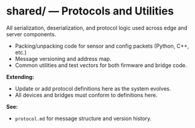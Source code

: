 # shared/ — Protocols and Utilities

All serialization, deserialization, and protocol logic used across edge and server components.

- Packing/unpacking code for sensor and config packets (Python, C++, etc.)
- Message versioning and address map.
- Common utilities and test vectors for both firmware and bridge code.

**Extending:**  
- Update or add protocol definitions here as the system evolves.
- All devices and bridges must conform to definitions here.

**See:**  
- `protocol.md` for message structure and version history.

